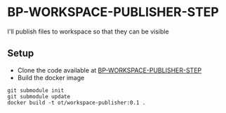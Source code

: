 # BP-WORKSPACE-PUBLISHER-STEP
I'll publish files to workspace so that they can be visible


## Setup
* Clone the code available at [BP-WORKSPACE-PUBLISHER-STEP](https://github.com/OT-BUILDPIPER-MARKETPLACE/BP-WORKSPACE-PUBLISHER-STEP)
* Build the docker image

```
git submodule init
git submodule update
docker build -t ot/workspace-publisher:0.1 .
```
